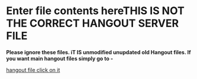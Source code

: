 Enter file contents hereTHIS IS NOT THE CORRECT HANGOUT SERVER FILE
========================================================================

__Please ignore these files. iT IS unmodified unupdated old Hangout files. If you want main hangout files simply go to -__

[hangout file click on it][1]

[1]: https://github.com/Ansirenter/New-Hangout-Files
